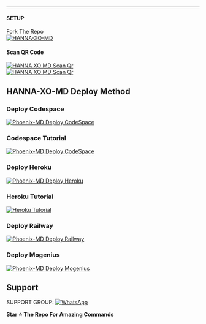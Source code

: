 

***

#### SETUP

Fork The Repo
    <br>
<a href="https://github.com/ABHIIY-BRO/HANNA-XO-MS/fork"><img title="HANNA-XO-MD" src="https://img.shields.io/badge/FORK HANNA XO MD-h?color=cyan&style=for-the-badge&logo=stackshare&logoColor=black"></a>

#### Scan QR Code

<a href="https://hanna-md-qr.vercel.app/"><img title="HANNA XO MD Scan Qr" src="https://img.shields.io/badge/SCAN QR CODE 1-h?color=cyan&style=for-the-badge&logo=qr&logoColor=black"></a>
     <br>
<a href="https://qr-code-hanna-bace9e5bf704.herokuapp.com/"><img title="HANNA XO MD Scan Qr" src="https://img.shields.io/badge/SCAN QR CODE 2-h?color=cyan&style=for-the-badge&logo=msi"></a>     


## HANNA-XO-MD Deploy Method


### Deploy Codespace

<a href="https://github.com/codespaces/new"><img title="Phoenix-MD Deploy CodeSpace" src="https://img.shields.io/badge/DEPLOY CODESPACE-h?color=black&style=for-the-badge&logo=visualstudiocode"></a>

### Codespace Tutorial

<a href="https://youtu.be/ZSwJtaN0BUk?si=FOsYpMs4WbvBFCpY"><img title="Phoenix-MD Deploy CodeSpace" src="https://img.shields.io/badge/Codespace Tutorial-h?color=black&style=for-the-badge&logo=visualstudiocode"></a>

### Deploy Heroku 

<a href="https://heroku.com/deploy?template=https://github.com/AbhishekSuresh2/Phoenix-MD/"><img title="Phoenix-MD Deploy Heroku" src="https://img.shields.io/badge/DEPLOY HEROKU-h?color=black&style=for-the-badge&logo=heroku"></a>

### Heroku Tutorial

<a href="https://youtu.be/sDojtm-bwN4?si=gbvAqTOSfuVRU2-k"><img title="Heroku Tutorial" src="https://img.shields.io/badge/Heroku Tutorial-h?color=black&style=for-the-badge&logo=heroku"></a>
### Deploy Railway

<a href="https://railway.app/new"><img title="Phoenix-MD Deploy Railway" src="https://img.shields.io/badge/DEPLOY RAILWAY-h?color=black&style=for-the-badge&logo=Railway"></a>

### Deploy Mogenius

<a href="https://studio.mogenius.com/studio/cloud-space/cloud-space-overview"><img title="Phoenix-MD Deploy Mogenius" src="https://img.shields.io/badge/DEPLOY MOGENIUS-h?color=black&style=for-the-badge&logo=genius"></a> 
 
 ## Support

SUPPORT GROUP: <a href="https://chat.whatsapp.com/BOLb0ICN3sAJ5dloRBw5VD"><img alt="WhatsApp" src="https://img.shields.io/badge/WhatsApp-25D366?style=for-the-badge&logo=whatsapp&logoColor=white"/></a>

**Star ⭐ The Repo For Amazing Commands**
